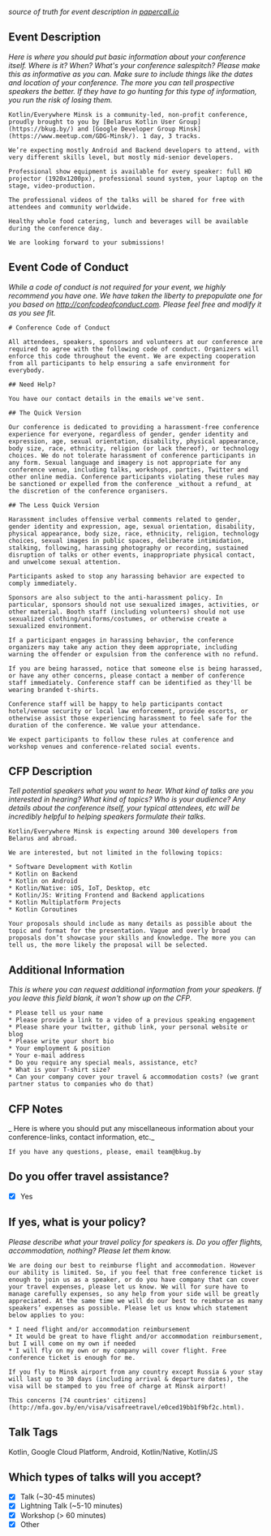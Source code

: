 _source of truth for event description in [papercall.io](https://www.papercall.io/kotlin-minsk)_

## Event Description

_Here is where you should put basic information about your conference itself. Where is it? When? What's your conference salespitch? Please make this as informative as you can. Make sure to include things like the dates and location of your conference. The more you can tell prospective speakers the better. If they have to go hunting for this type of information, you run the risk of losing them._

```
Kotlin/Everywhere Minsk is a community-led, non-profit conference, proudly brought to you by [Belarus Kotlin User Group](https://bkug.by/) and [Google Developer Group Minsk](https://www.meetup.com/GDG-Minsk/). 1 day, 3 tracks.

We’re expecting mostly Android and Backend developers to attend, with very different skills level, but mostly mid-senior developers.

Professional show equipment is available for every speaker: full HD projector (1920x1200px), professional sound system, your laptop on the stage, video-production.

The professional videos of the talks will be shared for free with attendees and community worldwide.

Healthy whole food catering, lunch and beverages will be available during the conference day.

We are looking forward to your submissions!
```

##  Event Code of Conduct 

_While a code of conduct is not required for your event, we highly recommend you have one. We have taken the liberty to prepopulate one for you based on http://confcodeofconduct.com. Please feel free and modify it as you see fit._

```
# Conference Code of Conduct

All attendees, speakers, sponsors and volunteers at our conference are required to agree with the following code of conduct. Organizers will enforce this code throughout the event. We are expecting cooperation from all participants to help ensuring a safe environment for everybody.

## Need Help?

You have our contact details in the emails we've sent.

## The Quick Version

Our conference is dedicated to providing a harassment-free conference experience for everyone, regardless of gender, gender identity and expression, age, sexual orientation, disability, physical appearance, body size, race, ethnicity, religion (or lack thereof), or technology choices. We do not tolerate harassment of conference participants in any form. Sexual language and imagery is not appropriate for any conference venue, including talks, workshops, parties, Twitter and other online media. Conference participants violating these rules may be sanctioned or expelled from the conference _without a refund_ at the discretion of the conference organisers.

## The Less Quick Version

Harassment includes offensive verbal comments related to gender, gender identity and expression, age, sexual orientation, disability, physical appearance, body size, race, ethnicity, religion, technology choices, sexual images in public spaces, deliberate intimidation, stalking, following, harassing photography or recording, sustained disruption of talks or other events, inappropriate physical contact, and unwelcome sexual attention.

Participants asked to stop any harassing behavior are expected to comply immediately.

Sponsors are also subject to the anti-harassment policy. In particular, sponsors should not use sexualized images, activities, or other material. Booth staff (including volunteers) should not use sexualized clothing/uniforms/costumes, or otherwise create a sexualized environment.

If a participant engages in harassing behavior, the conference organizers may take any action they deem appropriate, including warning the offender or expulsion from the conference with no refund.

If you are being harassed, notice that someone else is being harassed, or have any other concerns, please contact a member of conference staff immediately. Conference staff can be identified as they'll be wearing branded t-shirts.

Conference staff will be happy to help participants contact hotel/venue security or local law enforcement, provide escorts, or otherwise assist those experiencing harassment to feel safe for the duration of the conference. We value your attendance.

We expect participants to follow these rules at conference and workshop venues and conference-related social events.
```

## CFP Description

_Tell potential speakers what you want to hear. What kind of talks are you interested in hearing? What kind of topics? Who is your audience? Any details about the conference itself, your typical attendees, etc will be incredibly helpful to helping speakers formulate their talks._

```
Kotlin/Everywhere Minsk is expecting around 300 developers from Belarus and abroad.

We are interested, but not limited in the following topics:

* Software Development with Kotlin
* Kotlin on Backend
* Kotlin on Android
* Kotlin/Native: iOS, IoT, Desktop, etc
* Kotlin/JS: Writing Frontend and Backend applications
* Kotlin Multiplatform Projects
* Kotlin Coroutines

Your proposals should include as many details as possible about the topic and format for the presentation. Vague and overly broad proposals don’t showcase your skills and knowledge. The more you can tell us, the more likely the proposal will be selected.
```

## Additional Information

_This is where you can request additional information from your speakers. If you leave this field blank, it won't show up on the CFP._

```
* Please tell us your name
* Please provide a link to a video of a previous speaking engagement
* Please share your twitter, github link, your personal website or blog
* Please write your short bio
* Your employment & position
* Your e-mail address
* Do you require any special meals, assistance, etc?
* What is your T-shirt size?
* Can your company cover your travel & accommodation costs? (we grant partner status to companies who do that)
```

## CFP Notes

_ Here is where you should put any miscellaneous information about your conference-links, contact information, etc._

```
If you have any questions, please, email team@bkug.by 
```

## Do you offer travel assistance?

- [x] Yes

## If yes, what is your policy?
   
_Please describe what your travel policy for speakers is. Do you offer flights, accommodation, nothing? Please let them know._

```
We are doing our best to reimburse flight and accommodation. However our ability is limited. So, if you feel that free conference ticket is enough to join us as a speaker, or do you have company that can cover your travel expenses, please let us know. We will for sure have to manage carefully expenses, so any help from your side will be greatly appreciated. At the same time we will do our best to reimburse as many speakers’ expenses as possible. Please let us know which statement below applies to you: 

* I need flight and/or accommodation reimbursement 
* It would be great to have flight and/or accommodation reimbursement, but I will come on my own if needed 
* I will fly on my own or my company will cover flight. Free conference ticket is enough for me.

If you fly to Minsk airport from any country except Russia & your stay will last up to 30 days (including arrival & departure dates), the visa will be stamped to you free of charge at Minsk airport!

This concerns [74 countries' citizens](http://mfa.gov.by/en/visa/visafreetravel/e0ced19bb1f9bf2c.html).
```

## Talk Tags

Kotlin, Google Cloud Platform, Android, Kotlin/Native, Kotlin/JS

## Which types of talks will you accept?

- [x] Talk (~30-45 minutes)
- [x] Lightning Talk (~5-10 minutes)
- [x] Workshop (> 60 minutes)
- [x] Other
